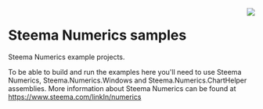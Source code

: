 <a href="https://www.steema.com/product/net">
<img align="right" src="http://www.teechart.net/img/logos/teechart_net.png">
</a>

Steema Numerics samples
========================

Steema Numerics example projects.

To be able to build and run the examples here you'll need to use Steema Numerics, Steema.Numerics.Windows and Steema.Numerics.ChartHelper assemblies. 
More information about Steema Numerics can be found at https://www.steema.com/linkIn/numerics


